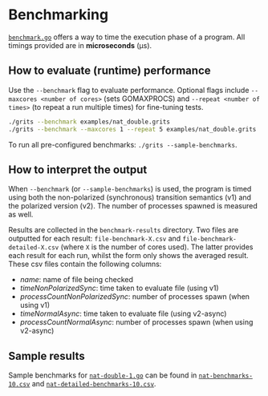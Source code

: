 # Benchmarking

[`benchmark.go`](./benchmark.go) offers a way to time the execution phase of a program.
All timings provided are in **microseconds** (µs).

## How to evaluate (runtime) performance

Use the `--benchmark` flag to evaluate performance.
Optional flags include `--maxcores <number of cores>` (sets GOMAXPROCS) and `--repeat <number of times>` (to repeat a run multiple times) for fine-tuning tests.

```bash
./grits --benchmark examples/nat_double.grits
./grits --benchmark --maxcores 1 --repeat 5 examples/nat_double.grits
```

To run all pre-configured benchmarks: `./grits --sample-benchmarks`.

## How to interpret the output

When `--benchmark` (or `--sample-benchmarks`) is used, the program is timed using both the non-polarized (synchronous) transition semantics (v1) and the polarized version (v2).
The number of processes spawned is measured as well.

Results are collected in the `benchmark-results` directory.
Two files are outputted for each result: `file-benchmark-X.csv` and `file-benchmark-detailed-X.csv` (where `X` is the number of cores used).
The latter provides each result for each run, whilst the form only shows the averaged result.
These csv files contain the following columns:

- *name*: name of file being checked
- *timeNonPolarizedSync*: time taken to evaluate file (using v1)
- *processCountNonPolarizedSync*: number of processes spawn (when using v1)
- *timeNormalAsync*: time taken to evaluate file (using v2-async)
- *processCountNormalAsync*: number of processes spawn (when using v2-async)
<!-- - *timeNormalSync*: time taken to evaluate file (using v2-sync)
- *processCountNormalSync*: number of processes spawn (when using v2-sync) -->

## Sample results

Sample benchmarks for [`nat-double-1.go`](./compare/nat-double/nat-double-1.grits) can be found in [`nat-benchmarks-10.csv`](./compare/nat-double/sample-results/nat-benchmarks-10.csv) and [`nat-detailed-benchmarks-10.csv`](./compare/nat-double/sample-results/nat-detailed-benchmarks-10.csv).

